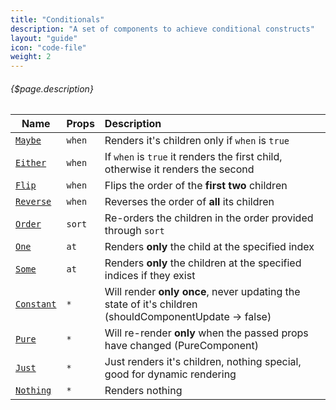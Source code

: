```yaml
---
title: "Conditionals"
description: "A set of components to achieve conditional constructs"
layout: "guide"
icon: "code-file"
weight: 2
---
```


###### {$page.description}

<article id="conditionals-index">

| Name                   | Props  | Description                                                                                           |
| ---------------------- | :----- | :---------------------------------------------------------------------------------------------------- |
| [`Maybe`][maybe]       | `when` | Renders it's children only if `when` is `true`                                                        |
| [`Either`][either]     | `when` | If `when` is `true` it renders the first child, otherwise it renders the second                       |
| [`Flip`][flip]         | `when` | Flips the order of the **first two** children                                                         |
| [`Reverse`][reverse]   | `when` | Reverses the order of **all** its children                                                            |
| [`Order`][order]       | `sort` | Re-orders the children in the order provided through `sort`                                           |
| [`One`][one]           | `at`   | Renders **only** the child at the specified index                                                     |
| [`Some`][some]         | `at`   | Renders **only** the children at the specified indices if they exist                                  |
| [`Constant`][constant] | `*`    | Will render **only once**, never updating the state of it's children (shouldComponentUpdate -> false) |
| [`Pure`][pure]         | `*`    | Will re-render **only** when the passed props have changed (PureComponent)                            |
| [`Just`][just]         | `*`    | Just renders it's children, nothing special, good for dynamic rendering                               |
| [`Nothing`][nothing]   | `*`    | Renders nothing                                                                                       |

</article>

[maybe]: Maybe.html
[either]: Either.html
[flip]: Flip.html
[reverse]: Reverse.html
[order]: Order.html
[one]: One.html
[some]: Some.html
[constant]: Constant.html
[pure]: Pure.html
[just]: Just.html
[nothing]: Nothing.html
